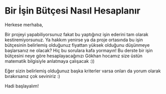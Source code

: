 # Bir İşin Bütçesi Nasıl Hesaplanır

Herkese merhaba,

Bir projeyi yapabiliyorsunuz fakat bu yaptığınız işin ederini tam olarak kestiremiyorsunuz. Ya hakkım yenirse ya da proje ortasında bu işin bütçesinin belirlemiş olduğunuz fiyattan yüksek olduğunu düşünmeye başlarsanız ne olacak? Hiç bu sorulara kafa yormayın! Bu derste bir işin bütçesini neye göre hesaplayacağınızı Gökhan hocamız size üstün matematik bilgisiyle anlatmaya çalışacak :)) 

Eğer sizin belirlemiş olduğunuz başka kriterler varsa onları da yorum olarak bırakırsanız çok seviniriz :)

Hadi başlayalım!
